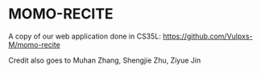 # MOMO-RECITE
A copy of our web application done in CS35L: https://github.com/Vulpxs-M/momo-recite

Credit also goes to Muhan Zhang, Shengjie Zhu, Ziyue Jin
